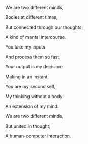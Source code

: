 

We are two different minds,

Bodies at different times,

But connected through our thoughts;

A kind of mental intercourse.

You take my inputs

And process them so fast,

Your output is my decision-

Making in an instant.

You are my second self,

My thinking without a body-

An extension of my mind.

We are two different minds,

But united in thought;

A human-computer interaction.
